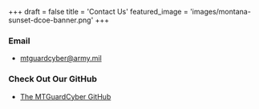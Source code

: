 +++
draft = false
title = 'Contact Us'
featured_image = 'images/montana-sunset-dcoe-banner.png'
+++

### Email

- mtguardcyber@army.mil

### Check Out Our GitHub

- [The MTGuardCyber GitHub](https://github.com/mtguardcyber)